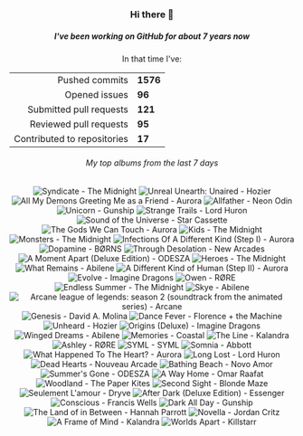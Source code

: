 <div align="center">
  <h3>Hi there 👋</h3>
  <h5>I've been working on GitHub for about 7 years now</h5>
  <p>In that time I've:</p>
  <table>
    <tr>
      <td align="right">Pushed commits</td>
      <td><strong>1576</strong></td>
    </tr>
    <tr>
      <td align="right">Opened issues</td>
      <td><strong>96</strong></td>
    </tr>
    <tr>
      <td align="right">Submitted pull requests</td>
      <td><strong>121</strong></td>
    </tr>
    <tr>
      <td align="right">Reviewed pull requests</td>
      <td><strong>95</strong></td>
    </tr>
    <tr>
      <td align="right">Contributed to repositories</td>
      <td><strong>17</strong></td>
    </tr>
  </table>

</div>
<!-- [![GitHub Streak](https://streak-stats.demolab.com?user=darynwhite&theme=dark&hide_border=true&date_format=%5BY.%5Dn.j&background=45%2C192ED0%2C000000)](https://git.io/streak-stats) -->

<div align="center">
  <h6>My top albums from the last 7 days</h6>
</div>


<!-- lastfm -->
<p align="center"><img src="https://lastfm.freetls.fastly.net/i/u/64s/c7e16a3e89f26dead6fe558d3cca05db.jpg" title="Syndicate - The Midnight"> <img src="https://lastfm.freetls.fastly.net/i/u/64s/ef74654fa53d8824e86ae07207876604.jpg" title="Unreal Unearth: Unaired - Hozier"> <img src="https://lastfm.freetls.fastly.net/i/u/64s/37fd0fc15ff5e506a1cade4bb9a963dd.png" title="All My Demons Greeting Me as a Friend - Aurora"> <img src="https://lastfm.freetls.fastly.net/i/u/64s/fdcd8a3afa4a5584cc585c5ee6d06873.jpg" title="Allfather - Neon Odin"> <img src="https://lastfm.freetls.fastly.net/i/u/64s/d8c69121d829c66b65e6003a5d4415f8.jpg" title="Unicorn - Gunship"> <img src="https://lastfm.freetls.fastly.net/i/u/64s/a6ee015fe1bc4d86cdb9b7c76778e7a6.jpg" title="Strange Trails - Lord Huron"> <img src="https://lastfm.freetls.fastly.net/i/u/64s/b37c7cc2f9e724f39649dd077f660341.jpg" title="Sound of the Universe - Star Cassette"> <img src="https://lastfm.freetls.fastly.net/i/u/64s/bab022a4cc4a16f5bab01c6c95e6be8d.jpg" title="The Gods We Can Touch - Aurora"> <img src="https://lastfm.freetls.fastly.net/i/u/64s/271fe787620fe27994ff66616d529e1f.jpg" title="Kids - The Midnight"> <img src="https://lastfm.freetls.fastly.net/i/u/64s/38cd7d135051d0759da0199810273027.jpg" title="Monsters - The Midnight"> <img src="https://lastfm.freetls.fastly.net/i/u/64s/138ef7f85ff467332c7c91411b6f6fcb.jpg" title="Infections Of A Different Kind (Step I) - Aurora"> <img src="https://lastfm.freetls.fastly.net/i/u/64s/700416badcde194ec1319d86b4d22b0a.jpg" title="Dopamine - BØRNS"> <img src="https://lastfm.freetls.fastly.net/i/u/64s/9f528b45b6d14f010f45c19d342fec10.jpg" title="Through Desolation - New Arcades"> <img src="https://lastfm.freetls.fastly.net/i/u/64s/3a732f7dd6ddc9f50e84c97875b6192c.jpg" title="A Moment Apart (Deluxe Edition) - ODESZA"> <img src="https://lastfm.freetls.fastly.net/i/u/64s/5526cfe62a8b32bc1cbcde8460e82784.jpg" title="Heroes - The Midnight"> <img src="https://lastfm.freetls.fastly.net/i/u/64s/b4972f03656762528c4e9e0b1e27198c.jpg" title="What Remains - Abilene"> <img src="https://lastfm.freetls.fastly.net/i/u/64s/985a9305c6d55203a6894678d5caf846.jpg" title="A Different Kind of Human (Step II) - Aurora"> <img src="https://lastfm.freetls.fastly.net/i/u/64s/8c77e9f509c4dd3bca8d3ac6b5344ce5.png" title="Evolve - Imagine Dragons"> <img src="https://lastfm.freetls.fastly.net/i/u/64s/52a7cfefbb075f71860ad604a282d1de.jpg" title="Owen - RØRE"> <img src="https://lastfm.freetls.fastly.net/i/u/64s/7c804b2219fb1978fd44013c9bfa5e24.jpg" title="Endless Summer - The Midnight"> <img src="https://lastfm.freetls.fastly.net/i/u/64s/b32f0d69a9f0ee06d441a02daff65569.jpg" title="Skye - Abilene"> <img src="https://lastfm.freetls.fastly.net/i/u/64s/e7afa92b8a8e4ecc3e5e7b1a0ec18e6b.png" title="Arcane league of legends: season 2 (soundtrack from the animated series) - Arcane"> <img src="https://lastfm.freetls.fastly.net/i/u/64s/c0c12ac9f2afc4ac0a8924b9ac1a6c72.jpg" title="Genesis - David A. Molina"> <img src="https://lastfm.freetls.fastly.net/i/u/64s/153cb088d5989154e6f90d78903f7450.jpg" title="Dance Fever - Florence + the Machine"> <img src="https://lastfm.freetls.fastly.net/i/u/64s/b6fca66574bfc4642d9ad279af5aa235.jpg" title="Unheard - Hozier"> <img src="https://lastfm.freetls.fastly.net/i/u/64s/22fae11f52714165e3efeca3c14084ea.jpg" title="Origins (Deluxe) - Imagine Dragons"> <img src="https://lastfm.freetls.fastly.net/i/u/64s/63e9b188c786835f816db3924a4e9308.jpg" title="Winged Dreams - Abilene"> <img src="https://lastfm.freetls.fastly.net/i/u/64s/55ca082aea21d717eb5f3ba9173296f4.jpg" title="Memories - Coastal"> <img src="https://lastfm.freetls.fastly.net/i/u/64s/108217d96c01fa54d7e236bfd76895ac.png" title="The Line - Kalandra"> <img src="https://lastfm.freetls.fastly.net/i/u/64s/0605ac94ee875e46631c7d33fed07bb7.jpg" title="Ashley - RØRE"> <img src="https://lastfm.freetls.fastly.net/i/u/64s/a2cc80f9f588dbd4cfe7e8a511e78f25.jpg" title="SYML - SYML"> <img src="https://lastfm.freetls.fastly.net/i/u/64s/a7403c29da998233a0ce507bf321862b.jpg" title="Somnia - Abbott"> <img src="https://lastfm.freetls.fastly.net/i/u/64s/da5757d555424d7e1408e4855363da04.jpg" title="What Happened To The Heart? - Aurora"> <img src="https://lastfm.freetls.fastly.net/i/u/64s/f5da82b742fb22616940e753b579579f.jpg" title="Long Lost - Lord Huron"> <img src="https://lastfm.freetls.fastly.net/i/u/64s/ee921b50595b79d570778df4791860d0.jpg" title="Dead Hearts - Nouveau Arcade"> <img src="https://lastfm.freetls.fastly.net/i/u/64s/4b93f253a639282614d8e60af6b0f1fe.jpg" title="Bathing Beach - Novo Amor"> <img src="https://lastfm.freetls.fastly.net/i/u/64s/85ee26d039d6495895f5e952d4df35d9.jpg" title="Summer's Gone - ODESZA"> <img src="https://lastfm.freetls.fastly.net/i/u/64s/9de1a08a9d1da269d71fcec90b7769b8.jpg" title="A Way Home - Omar Raafat"> <img src="https://lastfm.freetls.fastly.net/i/u/64s/0dfc45f8ca8d06375bf275acf6314d2c.jpg" title="Woodland - The Paper Kites"> <img src="https://lastfm.freetls.fastly.net/i/u/64s/e6a99a20732d5aa776f6742e0845bad8.jpg" title="Second Sight - Blonde Maze"> <img src="https://lastfm.freetls.fastly.net/i/u/64s/66a212ca52b0b2005837c8b8c549378b.jpg" title="Seulement L'amour - Dryve"> <img src="https://lastfm.freetls.fastly.net/i/u/64s/376685303a8f2dbf996fffc3bf9ccee9.jpg" title="After Dark (Deluxe Edition) - Essenger"> <img src="https://lastfm.freetls.fastly.net/i/u/64s/54c180355bd972ed5ddf8879e969b8ce.jpg" title="Conscious - Francis Wells"> <img src="https://lastfm.freetls.fastly.net/i/u/64s/c2402f6c2f3b47ab134051c80ed6f480.jpg" title="Dark All Day - Gunship"> <img src="https://lastfm.freetls.fastly.net/i/u/64s/c93902899b5f5d89a17dacedb752709d.jpg" title="The Land of in Between - Hannah Parrott"> <img src="https://lastfm.freetls.fastly.net/i/u/64s/a09e7d8f3207ba70b080d1184b47db15.jpg" title="Novella - Jordan Critz"> <img src="https://lastfm.freetls.fastly.net/i/u/64s/282c3bf58a2d2d9b99be592321d8760c.jpg" title="A Frame of Mind - Kalandra"> <img src="https://lastfm.freetls.fastly.net/i/u/64s/a563a1e6b833fc4d394bccf5dd7f72a4.jpg" title="Worlds Apart - Killstarr"> </p>

